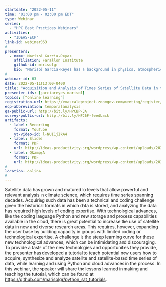 ```yaml
---
startdate: "2022-05-11"
time: "01:00 pm - 02:00 pm EDT"
type: Webinar
series:
  - "HPC Best Practices Webinars"
activities:
  - "IDEAS-ECP"
link-id: webinar063
#
presenters:
  - name: Marisol Garcia-Reyes
    affiliation: Farallon Institute
    github-id: marisolgr
    bio: "Marisol Garcia-Reyes has a background in physics, atmospheric science and computer sciences, but she’s an oceanographer at heart. Her research focuses on how climate change and variability impact marine environments and ecosystems, and on climate extreme events. For this, she analyzes large amounts of diverse data, including satellite, in situ and model data, using it in her own research and in collaborative research where Earth data and her data expertise is needed. This has motivated her to learn and share her experiences and expertise on new data and coding advances. She is also a mentor, committed to increasing access, equity, and diversity in education and in sciences."
#
webinar-id: 63
date: 2022-05-11T13:00-0400
title: "Acquisition and Analysis of Times Series of Satellite Data in the Cloud – Lessons from the Field"
presenter-ids: [garciareyes-marisol]
topics: [“online learning”]
registration-url: https://exascaleproject.zoomgov.com/meeting/register/vJItdO2vqzgvEovKLczTLnUWLwKVpVPbE4g
ecp-abbreviation: temporalanalysis
qa-public-url: http://bit.ly/HPCBP-QA
survey-public-url: http://bit.ly/HPCBP-feedback
artifacts:
  - label: Recording
    format: YouTube
    yt-video-id: l-NUI1jIkA4
  - label: Slides
    format: PDF
    url: http://ideas-productivity.org/wordpress/wp-content/uploads/2022/05/hpcbp063-temporalanalysis.pdf
  - label: Q&amp;A
    format: PDF
    url: http://ideas-productivity.org/wordpress/wp-content/uploads/2022/05/hpcbp063-temporalanalysis-qa.pdf
#
location: online
#
---
```

Satellite data has grown and matured to levels that allow powerful and relevant analysis in climate science, which requires time series spanning decades. Acquiring such data has been a technical and coding challenge given the historical formats in which data is stored, and analyzing the data has required high levels of coding expertise. With technological advances, like the coding language Python and new storage and process capabilities available in the cloud, there is great potential to increase the use of satellite data in new and diverse research areas. This requires, however, expanding the user base by building capacity in groups with limited coding or technological expertise. A challenge is the steep learning curve for these new technological advances, which can be intimidating and discouraging. To provide a taste of the new technologies and opportunities they provide, the presenter has developed a tutorial to teach potential new users how to acquire, synthesize and analyze satellite and satellite-based time series of data, while learning and using Python and cloud advances in the process. In this webinar, the speaker will share the lessons learned in making and teaching the tutorial, which can be found at <https://github.com/marisolgr/python_sat_tutorials>.
